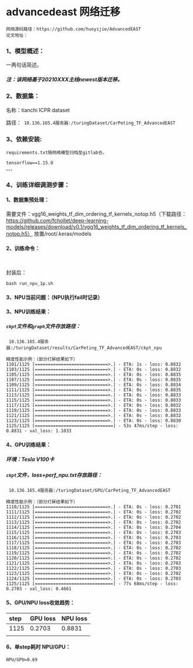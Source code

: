 # advancedeast  网络迁移

```shell
网络源码路径：https://github.com/huoyijie/AdvancedEAST
论文地址：
```

### 1、模型概述：

一两句话简述。

##### 注：该网络基于20210XXX主线newest版本迁移。 

### 2、数据集：

名称：tianchi ICPR dataset 

路径：` 10.136.165.4服务器:/turingDataset/CarPeting_TF_AdvancedEAST`

### 3、依赖安装: 

`requirements.txt随网络模型归档至gitlab仓。`

```shell
tensorflow==1.15.0
。。。

```

### 4、训练详细调测步骤：

#### 1、数据集预处理：

需要文件：vgg16_weights_tf_dim_ordering_tf_kernels_notop.h5（下载路径：https://github.com/fchollet/deep-learning-models/releases/download/v0.1/vgg16_weights_tf_dim_ordering_tf_kernels_notop.h5）  放置/root/.keras/models  

#### 2、训练命令：

```shell


```

封装后：

```
bash run_npu_1p.sh
```

#### 3、NPU当前问题：（NPU执行fail时记录）

#### 3、NPU训练结果：

##### `ckpt`文件和`graph`文件存放路径：

` 10.136.165.4服务器:/turingDataset/results/CarPeting_TF_AdvancedEAST/ckpt_npu`

```shell
精度性能示例：（部分打屏结果如下）
1101/1125 [============================>.] - ETA: 1s - loss: 0.8832
1103/1125 [============================>.] - ETA: 0s - loss: 0.8832
1105/1125 [============================>.] - ETA: 0s - loss: 0.8835
1107/1125 [============================>.] - ETA: 0s - loss: 0.8835
1109/1125 [============================>.] - ETA: 0s - loss: 0.8834
1111/1125 [============================>.] - ETA: 0s - loss: 0.8835
1113/1125 [============================>.] - ETA: 0s - loss: 0.8833
1115/1125 [============================>.] - ETA: 0s - loss: 0.8833
1117/1125 [============================>.] - ETA: 0s - loss: 0.8832
1119/1125 [============================>.] - ETA: 0s - loss: 0.8833
1121/1125 [============================>.] - ETA: 0s - loss: 0.8832
1123/1125 [============================>.] - ETA: 0s - loss: 0.8830
1125/1125 [==============================] - 53s 47ms/step - loss: 0.8831 - val_loss: 1.1033
```

#### 4、GPU训练结果：

##### 环境：Tesla V100卡 

##### `ckpt`文件，loss+perf_npu.txt存放路径：

` 10.136.165.4服务器:/turingDataset/GPU/CarPeting_TF_AdvancedEAST`

```shell
精度性能示例：（部分打屏结果如下）
1110/1125 [============================>.] - ETA: 0s - loss: 0.2701
1111/1125 [============================>.] - ETA: 0s - loss: 0.2702
1112/1125 [============================>.] - ETA: 0s - loss: 0.2702
1113/1125 [============================>.] - ETA: 0s - loss: 0.2702
1114/1125 [============================>.] - ETA: 0s - loss: 0.2704
1115/1125 [============================>.] - ETA: 0s - loss: 0.2703
1116/1125 [============================>.] - ETA: 0s - loss: 0.2703
1117/1125 [============================>.] - ETA: 0s - loss: 0.2703
1118/1125 [============================>.] - ETA: 0s - loss: 0.2702
1119/1125 [============================>.] - ETA: 0s - loss: 0.2702
1120/1125 [============================>.] - ETA: 0s - loss: 0.2702
1121/1125 [============================>.] - ETA: 0s - loss: 0.2703
1122/1125 [============================>.] - ETA: 0s - loss: 0.2703
1123/1125 [============================>.] - ETA: 0s - loss: 0.2702
1124/1125 [============================>.] - ETA: 0s - loss: 0.2703
1125/1125 [==============================] - 77s 68ms/step - loss: 0.2703 - val_loss: 0.4661
```

#### 5、GPU/NPU loss收敛趋势：

| step | GPU loss | NPU loss |
| :--- | -------- | :------- |
| 1125 | 0.2703   | 0.8831   |
|      |          |          |

#### 6、单step耗时 NPU/GPU：

```shell
NPU/GPU=0.69
```


